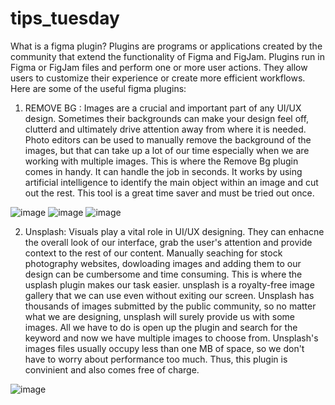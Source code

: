 # tips_tuesday
What is a figma plugin?
Plugins are programs or applications created by the community that extend the functionality of Figma and FigJam. Plugins run in Figma or FigJam files and perform one or more user actions. They allow users to customize their experience or create more efficient workflows.
Here are some of the useful figma plugins:

1) REMOVE BG :
Images are a crucial and important part of any UI/UX design. Sometimes their backgrounds can make your design feel off, clutterd and ultimately drive attention away from where it is needed. 
Photo editors can be used to manually remove the background of the images, but that can take up a lot of our time especially when we are working with multiple images. This is where the Remove Bg plugin comes in handy. It can handle the job in seconds. It works by using artificial intelligence to identify the main object within an image and cut out the rest. This tool is a great time saver and must be tried out once.

![image](https://user-images.githubusercontent.com/90615759/182789136-d82a4eb8-cb40-42a9-8fb3-fadb09e1fd81.png)
![image](https://user-images.githubusercontent.com/90615759/182788844-8513fdbe-c89e-45eb-80dd-f95e1ae89691.png)
![image](https://user-images.githubusercontent.com/90615759/182788864-c575efbc-a7b7-4a46-9c20-e1ec7762d5b9.png)

2) Unsplash:
Visuals play a vital role in UI/UX designing. They can enhacne the overall look of our interface, grab the user's attention and provide context to the rest of our content. Manually seaching for stock photography websites, dowloading images and adding them to our design can be cumbersome and time consuming. This is where the usplash plugin makes our task easier. 
unsplash is a royalty-free image gallery that we can use even without exiting our screen. Unsplash has thousands of images submitted by the public community, so no matter what we are designing, unsplash will surely provide us with some images. All we have to do is open up the plugin and search for the keyword and now we have multiple images to choose from. 
Unsplash's images files usually occupy less than one MB of space, so we don't have to worry about performance too much.  Thus, this plugin is convinient and also comes free of charge.  

![image](https://user-images.githubusercontent.com/90615759/182791020-a0775c98-7bc6-4cdc-8a5d-c738582d6177.png)
